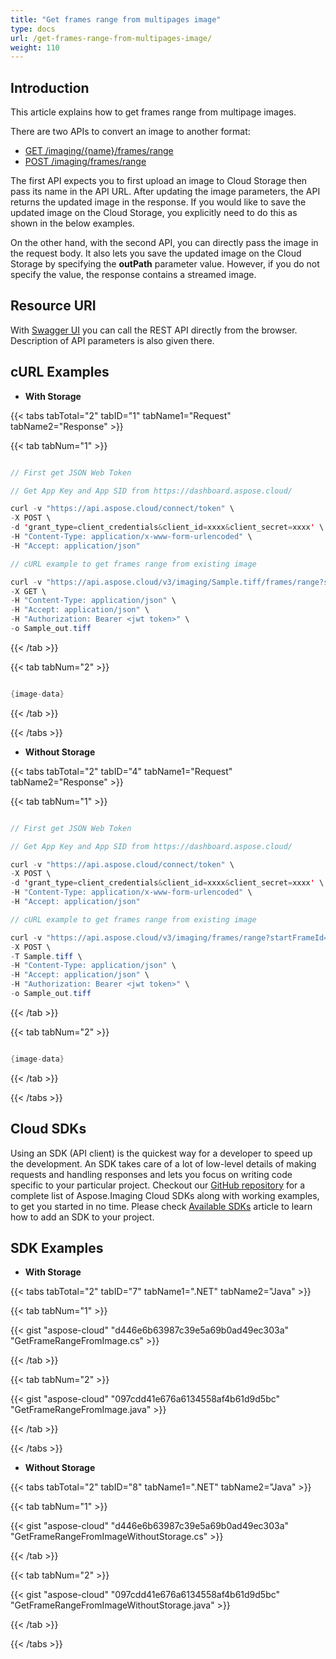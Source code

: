 ```yaml
---
title: "Get frames range from multipages image"
type: docs
url: /get-frames-range-from-multipages-image/
weight: 110
---
```


## **Introduction**
This article explains how to get frames range from multipage images. 

There are two APIs to convert an image to another format:

- [GET /imaging/{name}/frames/range](https://apireference.aspose.cloud/imaging/#/Frames/GetImageFrameRange)
- [POST /imaging/](https://apireference.aspose.cloud/imaging/#/Frames/CreateImageFrameRange)[frames/range](https://apireference.aspose.cloud/imaging/#/Frames/GetImageFrame)[](https://apireference.aspose.cloud/imaging/#/Frames/GetImageFrame)

The first API expects you to first upload an image to Cloud Storage then pass its name in the API URL. After updating the image parameters, the API returns the updated image in the response. If you would like to save the updated image on the Cloud Storage, you explicitly need to do this as shown in the below examples.

On the other hand, with the second API, you can directly pass the image in the request body. It also lets you save the updated image on the Cloud Storage by specifying the **outPath** parameter value. However, if you do not specify the value, the response contains a streamed image.
## **Resource URI**
With [Swagger UI](https://apireference.aspose.cloud/imaging/#/SaveAs) you can call the REST API directly from the browser. Description of API parameters is also given there.
## **cURL Examples**
- **With Storage**

{{< tabs tabTotal="2" tabID="1" tabName1="Request" tabName2="Response" >}}

{{< tab tabNum="1" >}}

```java

// First get JSON Web Token

// Get App Key and App SID from https://dashboard.aspose.cloud/

curl -v "https://api.aspose.cloud/connect/token" \
-X POST \
-d 'grant_type=client_credentials&client_id=xxxx&client_secret=xxxx' \
-H "Content-Type: application/x-www-form-urlencoded" \
-H "Accept: application/json"

// cURL example to get frames range from existing image

curl -v "https://api.aspose.cloud/v3/imaging/Sample.tiff/frames/range?startFrameId=1&endFrameId=3" \
-X GET \
-H "Content-Type: application/json" \
-H "Accept: application/json" \
-H "Authorization: Bearer <jwt token>" \
-o Sample_out.tiff

```

{{< /tab >}}

{{< tab tabNum="2" >}}

```java

{image-data}

```

{{< /tab >}}

{{< /tabs >}}

- **Without Storage**

{{< tabs tabTotal="2" tabID="4" tabName1="Request" tabName2="Response" >}}

{{< tab tabNum="1" >}}

```java

// First get JSON Web Token

// Get App Key and App SID from https://dashboard.aspose.cloud/

curl -v "https://api.aspose.cloud/connect/token" \
-X POST \
-d 'grant_type=client_credentials&client_id=xxxx&client_secret=xxxx' \
-H "Content-Type: application/x-www-form-urlencoded" \
-H "Accept: application/json"

// cURL example to get frames range from existing image

curl -v "https://api.aspose.cloud/v3/imaging/frames/range?startFrameId=1&endFrameId=3" \
-X POST \
-T Sample.tiff \
-H "Content-Type: application/json" \
-H "Accept: application/json" \
-H "Authorization: Bearer <jwt token>" \
-o Sample_out.tiff

```

{{< /tab >}}

{{< tab tabNum="2" >}}

```java

{image-data}

```

{{< /tab >}}

{{< /tabs >}}
## **Cloud SDKs**
Using an SDK (API client) is the quickest way for a developer to speed up the development. An SDK takes care of a lot of low-level details of making requests and handling responses and lets you focus on writing code specific to your particular project. Checkout our [GitHub repository](https://github.com/aspose-imaging-cloud) for a complete list of Aspose.Imaging Cloud SDKs along with working examples, to get you started in no time. Please check [Available SDKs](/available-sdks/) article to learn how to add an SDK to your project.
## **SDK Examples**
- **With Storage**

{{< tabs tabTotal="2" tabID="7" tabName1=".NET" tabName2="Java" >}}

{{< tab tabNum="1" >}}

{{< gist "aspose-cloud" "d446e6b63987c39e5a69b0ad49ec303a" "GetFrameRangeFromImage.cs" >}}

{{< /tab >}}

{{< tab tabNum="2" >}}

{{< gist "aspose-cloud" "097cdd41e676a6134558af4b61d9d5bc" "GetFrameRangeFromImage.java" >}}

{{< /tab >}}

{{< /tabs >}}

- **Without Storage**

{{< tabs tabTotal="2" tabID="8" tabName1=".NET" tabName2="Java" >}}

{{< tab tabNum="1" >}}

{{< gist "aspose-cloud" "d446e6b63987c39e5a69b0ad49ec303a" "GetFrameRangeFromImageWithoutStorage.cs" >}}

{{< /tab >}}

{{< tab tabNum="2" >}}

{{< gist "aspose-cloud" "097cdd41e676a6134558af4b61d9d5bc" "GetFrameRangeFromImageWithoutStorage.java" >}}

{{< /tab >}}

{{< /tabs >}}
